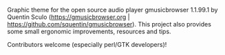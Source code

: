 Graphic theme for the open source audio player gmusicbrowser 1.1.99.1 by Quentin Sculo (https://gmusicbrowser.org | https://github.com/squentin/gmusicbrowser).
This project also provides some small ergonomic improvements, resources and tips.

Contributors welcome (especially perl/GTK developers)!
